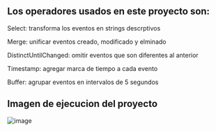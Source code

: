 ## Los operadores usados en este proyecto son:


Select: transforma los eventos en strings descrptivos

Merge: unificar eventos creado, modificado y elminado

DistinctUntilChanged: omitir eventos que son diferentes al anterior

Timestamp: agregar marca de tiempo a cada evento

Buffer: agrupar eventos en intervalos de 5 segundos


## Imagen de ejecucion del proyecto
![image](https://github.com/user-attachments/assets/9fa0ac02-e5b7-48a4-a38e-72b8c9e0cb0d)

